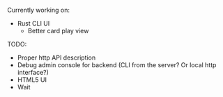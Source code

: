 Currently working on:

* Rust CLI UI
  * Better card play view

TODO:

* Proper http API description
* Debug admin console for backend (CLI from the server? Or local http interface?)
* HTML5 UI
* Wait 